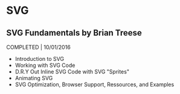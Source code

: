 # SVG

## SVG Fundamentals by Brian Treese
COMPLETED | 10/01/2016

- Introduction to SVG
- Working with SVG Code
- D.R.Y Out Inline SVG Code with SVG "Sprites"
- Animating SVG
- SVG Optimization, Browser Support, Ressources, and Examples
